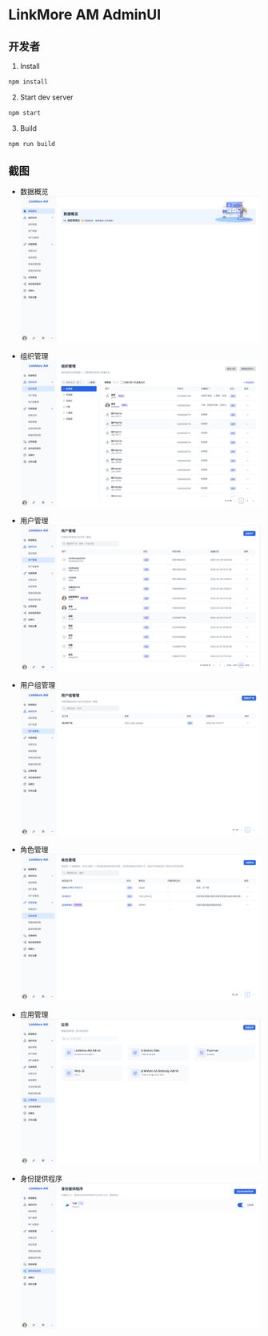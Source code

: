# LinkMore AM AdminUI

## 开发者
1. Install
``` bash
npm install
```

2. Start dev server
``` bash
npm start
```

3. Build
``` bash
npm run build
```

## 截图

* 数据概览
![](./docs/screenshots/dashboard.png)

* 组织管理
![](./docs/screenshots/org.png)

* 用户管理
![](./docs/screenshots/user.png)

* 用户组管理
![](./docs/screenshots/user-group.png)

* 角色管理
![](./docs/screenshots/role.png)

* 应用管理
![](./docs/screenshots/client.png)

* 身份提供程序
![](./docs/screenshots/idp.png)
